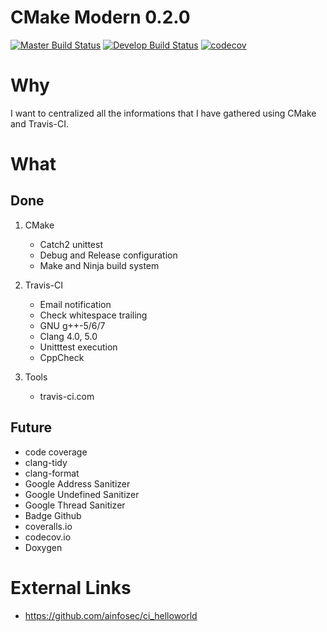# CMake Modern 0.2.0
[![Master Build Status](https://travis-ci.com/nboutin/cmake_modern.svg?branch=master)](https://travis-ci.com/nboutin/cmake_modern)
[![Develop Build Status](https://travis-ci.com/nboutin/cmake_modern.svg?branch=develop)](https://travis-ci.com/nboutin/cmake_modern)
[![codecov](https://codecov.io/gh/nboutin/cmake_modern/branch/master/graph/badge.svg)](https://codecov.io/gh/nboutin/cmake_modern)

# Why
I want to centralized all the informations that I have gathered using CMake and Travis-CI.

# What
## Done

1. CMake
   - Catch2 unittest
   - Debug and Release configuration
   - Make and Ninja build system

2. Travis-CI
   - Email notification
   - Check whitespace trailing
   - GNU g++-5/6/7
   - Clang 4.0, 5.0
   - Unitttest execution
   - CppCheck

3. Tools
   - travis-ci.com

## Future
* code coverage
* clang-tidy
* clang-format
* Google Address Sanitizer
* Google Undefined Sanitizer
* Google Thread Sanitizer
* Badge Github
* coveralls.io
* codecov.io
* Doxygen

# External Links
* https://github.com/ainfosec/ci_helloworld
